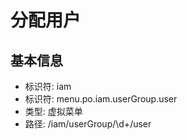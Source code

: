 # 分配用户

## 基本信息

- 标识符: iam
- 标识符: menu.po.iam.userGroup.user
- 类型: 虚拟菜单
- 路径: /iam/userGroup/\d+/user
